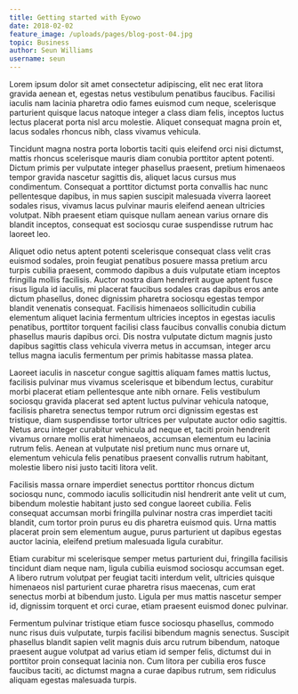 ```yaml
---
title: Getting started with Eyowo
date: 2018-02-02
feature_image: /uploads/pages/blog-post-04.jpg
topic: Business
author: Seun Williams
username: seun
---
```

Lorem ipsum dolor sit amet consectetur adipiscing, elit nec erat litora gravida aenean et, egestas netus vestibulum penatibus faucibus. Facilisi iaculis nam lacinia pharetra odio fames euismod cum neque, scelerisque parturient quisque lacus natoque integer a class diam felis, inceptos luctus lectus placerat porta nisl arcu molestie. Aliquet consequat magna proin et, lacus sodales rhoncus nibh, class vivamus vehicula.

Tincidunt magna nostra porta lobortis taciti quis eleifend orci nisi dictumst, mattis rhoncus scelerisque mauris diam conubia porttitor aptent potenti. Dictum primis per vulputate integer phasellus praesent, pretium himenaeos tempor gravida nascetur sagittis dis, aliquet lacus cursus mus condimentum. Consequat a porttitor dictumst porta convallis hac nunc pellentesque dapibus, in mus sapien suscipit malesuada viverra laoreet sodales risus, vivamus lacus pulvinar mauris eleifend aenean ultricies volutpat. Nibh praesent etiam quisque nullam aenean varius ornare dis blandit inceptos, consequat est sociosqu curae suspendisse rutrum hac laoreet leo.

Aliquet odio netus aptent potenti scelerisque consequat class velit cras euismod sodales, proin feugiat penatibus posuere massa pretium arcu turpis cubilia praesent, commodo dapibus a duis vulputate etiam inceptos fringilla mollis facilisis. Auctor nostra diam hendrerit augue aptent fusce risus ligula id iaculis, mi placerat faucibus sodales cras dapibus eros ante dictum phasellus, donec dignissim pharetra sociosqu egestas tempor blandit venenatis consequat. Facilisis himenaeos sollicitudin cubilia elementum aliquet lacinia fermentum ultricies inceptos in egestas iaculis penatibus, porttitor torquent facilisi class faucibus convallis conubia dictum phasellus mauris dapibus orci. Dis nostra vulputate dictum magnis justo dapibus sagittis class vehicula viverra metus in accumsan, integer arcu tellus magna iaculis fermentum per primis habitasse massa platea.

Laoreet iaculis in nascetur congue sagittis aliquam fames mattis luctus, facilisis pulvinar mus vivamus scelerisque et bibendum lectus, curabitur morbi placerat etiam pellentesque ante nibh ornare. Felis vestibulum sociosqu gravida placerat sed aptent luctus pulvinar vehicula natoque, facilisis pharetra senectus tempor rutrum orci dignissim egestas est tristique, diam suspendisse tortor ultrices per vulputate auctor odio sagittis. Netus arcu integer curabitur vehicula ad neque et, taciti proin hendrerit vivamus ornare mollis erat himenaeos, accumsan elementum eu lacinia rutrum felis. Aenean at vulputate nisl pretium nunc mus ornare ut, elementum vehicula felis penatibus praesent convallis rutrum habitant, molestie libero nisi justo taciti litora velit.

Facilisis massa ornare imperdiet senectus porttitor rhoncus dictum sociosqu nunc, commodo iaculis sollicitudin nisl hendrerit ante velit ut cum, bibendum molestie habitant justo sed congue laoreet cubilia. Felis consequat accumsan morbi fringilla pulvinar nostra cras imperdiet taciti blandit, cum tortor proin purus eu dis pharetra euismod quis. Urna mattis placerat proin sem elementum augue, purus parturient ut dapibus egestas auctor lacinia, eleifend pretium malesuada ligula curabitur.

Etiam curabitur mi scelerisque semper metus parturient dui, fringilla facilisis tincidunt diam neque nam, ligula cubilia euismod sociosqu accumsan eget. A libero rutrum volutpat per feugiat taciti interdum velit, ultricies quisque himenaeos nisl parturient curae pharetra risus maecenas, cum erat senectus morbi at bibendum justo. Ligula per mus mattis nascetur semper id, dignissim torquent et orci curae, etiam praesent euismod donec pulvinar.

Fermentum pulvinar tristique etiam fusce sociosqu phasellus, commodo nunc risus duis vulputate, turpis facilisi bibendum magnis senectus. Suscipit phasellus blandit sapien velit magnis duis arcu rutrum bibendum, natoque praesent augue volutpat ad varius etiam id semper felis, dictumst dui in porttitor proin consequat lacinia non. Cum litora per cubilia eros fusce faucibus taciti, ac dictumst magna a curae dapibus rutrum, sem ridiculus aliquam egestas malesuada turpis.

